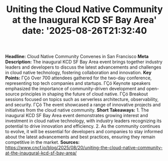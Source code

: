 ﻿---
title: "Uniting the Cloud Native Community at the Inaugural KCD SF Bay Area'
date: '2025-08-26T21:32:40"
category: "Markets"
summary: ""
slug: "uniting the cloud native community at the inaugural kcd sf b"
source_urls:
  - "https://www.cncf.io/blog/2025/08/20/uniting-the-cloud-native-community-at-the-inaugural-kcd-sf-bay-area/"
seo:
  title: "Uniting the Cloud Native Community at the Inaugural KCD SF Bay Area | Hash n Hedge'
  description: '"
  keywords: ["news", "markets", "brief"]
---
**Headline:** Cloud Native Community Convenes in San Francisco  **Meta Description:** The inaugural KCD SF Bay Area event brings together industry leaders and developers to discuss the latest advancements and challenges in cloud native technology, fostering collaboration and innovation.  **Key Points:**  ΓÇó Over 700 attendees gathered for the two-day conference, representing top tech companies and startups. ΓÇó Keynote speakers emphasized the importance of community-driven development and open-source principles in shaping the future of cloud native. ΓÇó Breakout sessions focused on topics such as serverless architecture, observability, and security. ΓÇó The event showcased a range of innovative projects and initiatives from the cloud native community.  **Short Takeaways:**  1. The inaugural KCD SF Bay Area event demonstrates growing interest and investment in cloud native technology, with industry leaders recognizing its potential to drive innovation and efficiency. 2. As the community continues to evolve, it will be essential for developers and companies to stay informed about the latest advancements and best practices, ensuring they remain competitive in the market.  **Sources:** https://www.cncf.io/blog/2025/08/20/uniting-the-cloud-native-community-at-the-inaugural-kcd-sf-bay-area/ 
